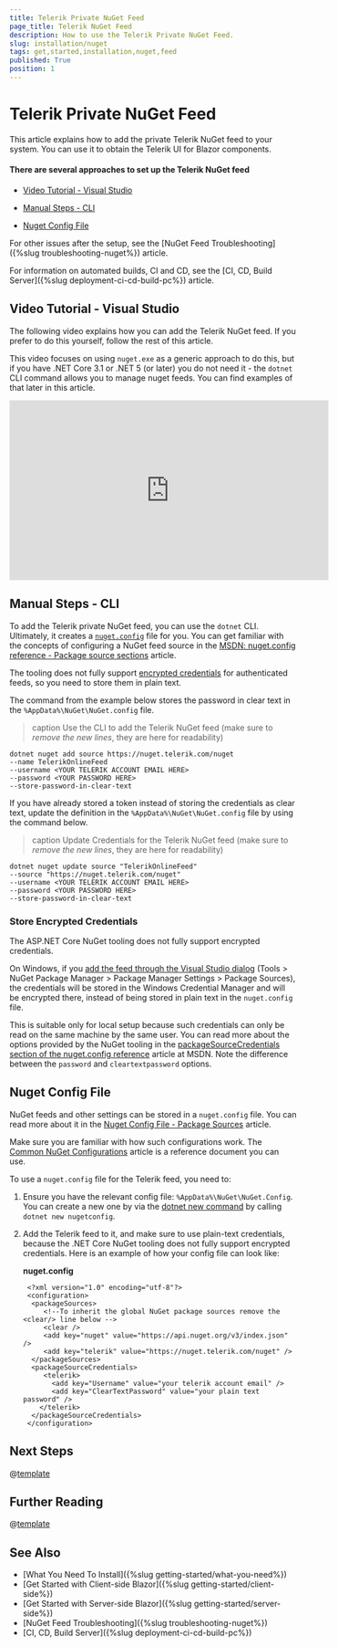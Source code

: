 ```yaml
---
title: Telerik Private NuGet Feed
page_title: Telerik NuGet Feed
description: How to use the Telerik Private NuGet Feed.
slug: installation/nuget
tags: get,started,installation,nuget,feed
published: True
position: 1
---
```


# Telerik Private NuGet Feed

This article explains how to add the private Telerik NuGet feed to your system. You can use it to obtain the Telerik UI for Blazor components.

#### There are several approaches to set up the Telerik NuGet feed

* [Video Tutorial - Visual Studio](#video-tutorial---visual-studio)

* [Manual Steps - CLI](#manual-steps---cli)

* [Nuget Config File](#nuget-config-file)

For other issues after the setup, see the [NuGet Feed Troubleshooting]({%slug troubleshooting-nuget%}) article.

For information on automated builds, CI and CD, see the [CI, CD, Build Server]({%slug deployment-ci-cd-build-pc%}) article.

## Video Tutorial - Visual Studio

The following video explains how you can add the Telerik NuGet feed. If you prefer to do this yourself, follow the rest of this article.

This video focuses on using `nuget.exe` as a generic approach to do this, but if you have .NET Core 3.1 or .NET 5 (or later) you do not need it - the `dotnet` CLI command allows you to manage nuget feeds. You can find examples of that later in this article.

<iframe width="560" height="315" src="https://www.youtube.com/embed/c3m_BLMXNDk" frameborder="0" allow="accelerometer; autoplay; encrypted-media; gyroscope; picture-in-picture" allowfullscreen></iframe>

## Manual Steps - CLI

To add the Telerik private NuGet feed, you can use the `dotnet` CLI. Ultimately, it creates a [`nuget.config`](#nuget-config-file) file for you. You can get familiar with the concepts of configuring a NuGet feed source in the <a href="https://docs.microsoft.com/en-us/nuget/reference/nuget-config-file#package-source-sections" target="_blank">MSDN: nuget.config reference - Package source sections</a> article.

The tooling does not fully support [encrypted credentials](#store-encrypted-credentials) for authenticated feeds, so you need to store them in plain text.

The command from the example below stores the password in clear text in the `%AppData%\NuGet\NuGet.config` file.

>caption Use the CLI to add the Telerik NuGet feed (make sure to *remove the new lines*, they are here for readability)

```
dotnet nuget add source https://nuget.telerik.com/nuget 
--name TelerikOnlineFeed 
--username <YOUR TELERIK ACCOUNT EMAIL HERE> 
--password <YOUR PASSWORD HERE> 
--store-password-in-clear-text
```

If you have already stored a token instead of storing the credentials as clear text, update the definition in the `%AppData%\NuGet\NuGet.config` file by using the command below.

>caption Update Credentials for the Telerik NuGet feed (make sure to *remove the new lines*, they are here for readability)

```
dotnet nuget update source "TelerikOnlineFeed" 
--source "https://nuget.telerik.com/nuget" 
--username <YOUR TELERIK ACCOUNT EMAIL HERE> 
--password <YOUR PASSWORD HERE> 
--store-password-in-clear-text
```

### Store Encrypted Credentials

The ASP.NET Core NuGet tooling does not fully support encrypted credentials. 

On Windows, if you [add the feed through the Visual Studio dialog](#video-tutorial---visual-studio) (Tools > NuGet Package Manager > Package Manager Settings > Package Sources), the credentials will be stored in the Windows Credential Manager and will be encrypted there, instead of being stored in plain text in the `nuget.config` file. 

This is suitable only for local setup because such credentials can only be read on the same machine by the same user. You can read more about the options provided by the NuGet tooling in the <a href="https://docs.microsoft.com/en-us/nuget/reference/nuget-config-file#packagesourcecredentials" target="_blank">packageSourceCredentials section of the nuget.config reference</a> article at MSDN. Note the difference between the `password` and `cleartextpassword` options. 

## Nuget Config File

NuGet feeds and other settings can be stored in a `nuget.config` file. You can read more about it in the [Nuget Config File - Package Sources](https://docs.microsoft.com/en-us/nuget/reference/nuget-config-file#packagesources) article.

Make sure you are familiar with how such configurations work. The [Common NuGet Configurations](https://docs.microsoft.com/en-us/nuget/consume-packages/configuring-nuget-behavior#creating-a-new-config-file) article is a reference document you can use.

To use a `nuget.config` file for the Telerik feed, you need to:

1. Ensure you have the relevant config file: `%AppData%\NuGet\NuGet.Config`. You can create a new one by via the [dotnet new command](https://docs.microsoft.com/en-us/dotnet/core/tools/dotnet-new) by calling `dotnet new nugetconfig`.

2. Add the Telerik feed to it, and make sure to use plain-text credentials, because the .NET Core NuGet tooling does not fully support encrypted credentials. Here is an example of how your config file can look like:

    **nuget.config**
    
        <?xml version="1.0" encoding="utf-8"?>
        <configuration>
         <packageSources>
            <!--To inherit the global NuGet package sources remove the <clear/> line below -->
            <clear />
            <add key="nuget" value="https://api.nuget.org/v3/index.json" />
            <add key="telerik" value="https://nuget.telerik.com/nuget" />
         </packageSources>
         <packageSourceCredentials>
            <telerik>
              <add key="Username" value="your telerik account email" />
              <add key="ClearTextPassword" value="your plain text password" />
           </telerik>
         </packageSourceCredentials>
        </configuration>

## Next Steps

@[template](/_contentTemplates/common/get-started.md#after-install)


## Further Reading

@[template](/_contentTemplates/common/issues-and-warnings.md#nuget-security-links)

## See Also

* [What You Need To Install]({%slug getting-started/what-you-need%})
* [Get Started with Client-side Blazor]({%slug getting-started/client-side%})
* [Get Started with Server-side Blazor]({%slug getting-started/server-side%})
* [NuGet Feed Troubleshooting]({%slug troubleshooting-nuget%})
* [CI, CD, Build Server]({%slug deployment-ci-cd-build-pc%})

